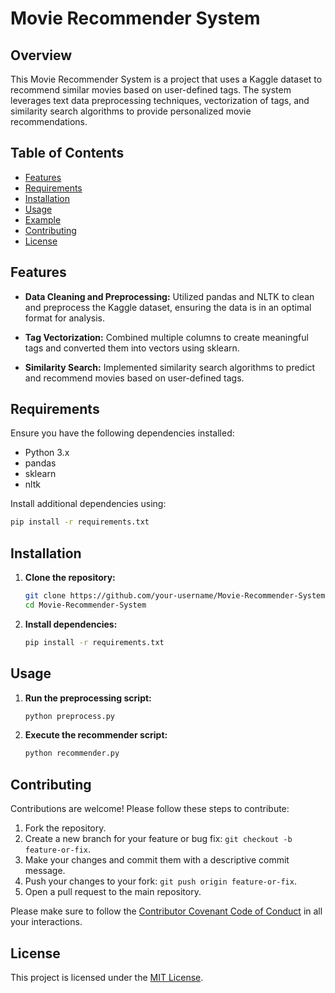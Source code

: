 # Movie Recommender System

## Overview

This Movie Recommender System is a project that uses a Kaggle dataset to recommend similar movies based on user-defined tags. The system leverages text data preprocessing techniques, vectorization of tags, and similarity search algorithms to provide personalized movie recommendations.

## Table of Contents

- [Features](#features)
- [Requirements](#requirements)
- [Installation](#installation)
- [Usage](#usage)
- [Example](#example)
- [Contributing](#contributing)
- [License](#license)

## Features

- **Data Cleaning and Preprocessing:** Utilized pandas and NLTK to clean and preprocess the Kaggle dataset, ensuring the data is in an optimal format for analysis.

- **Tag Vectorization:** Combined multiple columns to create meaningful tags and converted them into vectors using sklearn.

- **Similarity Search:** Implemented similarity search algorithms to predict and recommend movies based on user-defined tags.

## Requirements

Ensure you have the following dependencies installed:

- Python 3.x
- pandas
- sklearn
- nltk

Install additional dependencies using:

```bash
pip install -r requirements.txt
```

## Installation

1. **Clone the repository:**

    ```bash
    git clone https://github.com/your-username/Movie-Recommender-System.git
    cd Movie-Recommender-System
    ```

2. **Install dependencies:**

    ```bash
    pip install -r requirements.txt
    ```
## Usage

1. **Run the preprocessing script:**

    ```bash
    python preprocess.py
    ```

2. **Execute the recommender script:**

    ```bash
    python recommender.py
    ```

## Contributing

Contributions are welcome! Please follow these steps to contribute:

1. Fork the repository.
2. Create a new branch for your feature or bug fix: `git checkout -b feature-or-fix`.
3. Make your changes and commit them with a descriptive commit message.
4. Push your changes to your fork: `git push origin feature-or-fix`.
5. Open a pull request to the main repository.

Please make sure to follow the [Contributor Covenant Code of Conduct](CODE_OF_CONDUCT.md) in all your interactions.

## License

This project is licensed under the [MIT License](LICENSE).


